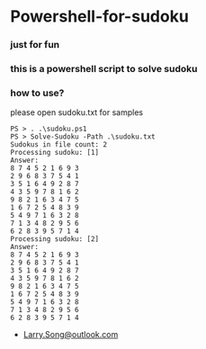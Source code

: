 # Powershell-for-sudoku

### just for fun

### this is a powershell script to solve sudoku

### how to use?

please open sudoku.txt for samples

```
PS > . .\sudoku.ps1
PS > Solve-Sudoku -Path .\sudoku.txt
Sudokus in file count: 2
Processing sudoku: [1]
Answer:
8 7 4 5 2 1 6 9 3
2 9 6 8 3 7 5 4 1
3 5 1 6 4 9 2 8 7
4 3 5 9 7 8 1 6 2
9 8 2 1 6 3 4 7 5
1 6 7 2 5 4 8 3 9
5 4 9 7 1 6 3 2 8
7 1 3 4 8 2 9 5 6
6 2 8 3 9 5 7 1 4
Processing sudoku: [2]
Answer:
8 7 4 5 2 1 6 9 3
2 9 6 8 3 7 5 4 1
3 5 1 6 4 9 2 8 7
4 3 5 9 7 8 1 6 2
9 8 2 1 6 3 4 7 5
1 6 7 2 5 4 8 3 9
5 4 9 7 1 6 3 2 8
7 1 3 4 8 2 9 5 6
6 2 8 3 9 5 7 1 4
```

 - Larry.Song@outlook.com
